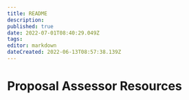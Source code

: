 ```yaml
---
title: README
description: 
published: true
date: 2022-07-01T08:40:29.049Z
tags: 
editor: markdown
dateCreated: 2022-06-13T08:57:38.139Z
---
```




# Proposal Assessor Resources

<style>
.theme-default-content:not(.custom){
    max-width:1280px;
}
.resourceCard{
    flex-basis:30%; margin-bottom:1rem
}
</style>
<div style="display:flex; flex-direction:row; flex-wrap:wrap; justify-content:space-evenly; align-content:space-around">
<ResourceCard
    class="resourceCard"
    headerColor="#001D9D"
    title="Reviewing the reviews Process"
    subtitle="Community - GDocs"
    url="https://docs.google.com/document/d/1BRpRMaf-uLwwPFsgVYI8mpsDiSyidxZeBJ14QqmDKQc/edit"
    linkText="Go to Page"
    text="This is a technical update tracker for the Cardano (ADA) project. It aggregates commits within the last 7 days from all branches  of Cardano development-related repos using local git mirrors. The same content can also be acquired from GitHub's web interface." />

<ResourceCard
    class="resourceCard"
    headerColor="#0088CC"
    title="PA Guide"
    subtitle="Official - Project Catalyst"
    url="/en/proposal-assessor/guide"
    target="_self"
    linkText="Go to Page"
    text="Information for Proposal Assessors (PA). " />

<ResourceCard
    class="resourceCard"
    headerColor="#0088CC"
    title="Project Catalyst Proposal Assessors"
    subtitle="Official - Discord"
    url="https://discord.gg/uPv97TvGvC"
    linkText="Go to Page"
    text="This discord server holds the intention of providing  Virtual-Breakout-Rooms for your discussions about the Cardano Catalyst Project,  and more specifically about the Proposals. " />

<ResourceCard
    class="resourceCard"
    headerColor="#0088CC"
    title="CA Telegram Channel"
    subtitle="t.me/CatalystCommunityAdvisors"
    url="https://t.me/CatalystCommunityAdvisors"
    target="_self"
    linkText="Go to Page"
    text="Telegram channel to discuss and network with new and exisiting Proposal Assessors (PAs). " />
    
<ResourceCard
    class="resourceCard"
    headerColor="#8FD14F"
    title="Proposal Assessor Guidelines"
    subtitle="Community"
    url="/en/proposal-assessor/proposal_assessor_guides"
    target="_self"
    linkText="Go to Page"
    text="Community made Proposal Assessor guides. " />

<ResourceCard
    class="resourceCard"
    headerColor="#8FD14F"
    title="Proposal Assessor Tool"
    subtitle=""
    url="https://cardanocataly.st/pa-tool/#/"
    target="_blank"
    linkText="Go to Page"
    text="A community built and maintained tool to make Proposal Assessor work less time consuming (work in progress)" />

<ResourceCard
    class="resourceCard"
    headerColor="#8FD14F"
    title="Veteran Proposal Assessor Tool"
    subtitle=""
    url="https://cardanocataly.st/vcpa-tool/#/"
    target="_blank"
    linkText="Go to Page"
    text="A community built and maintained tool to make Veteran Proposal Assessor work less time consuming (work in progress)" />

</div>


